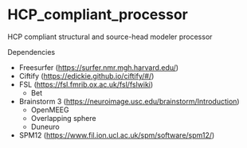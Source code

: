 # HCP_compliant_processor
HCP compliant structural and source-head modeler processor


Dependencies

- Freesurfer (https://surfer.nmr.mgh.harvard.edu/)
- Ciftify (https://edickie.github.io/ciftify/#/)
- FSL (https://fsl.fmrib.ox.ac.uk/fsl/fslwiki)
    - Bet
- Brainstorm 3 (https://neuroimage.usc.edu/brainstorm/Introduction)
    - OpenMEEG
    - Overlapping sphere
    - Duneuro
- SPM12 (https://www.fil.ion.ucl.ac.uk/spm/software/spm12/)

